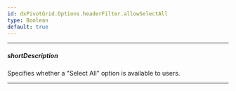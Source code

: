 ```yaml
---
id: dxPivotGrid.Options.headerFilter.allowSelectAll
type: Boolean
default: true
---
```

---
##### shortDescription
Specifies whether a "Select All" option is available to users.

---
